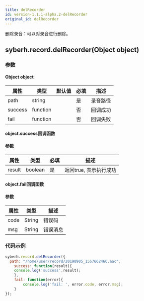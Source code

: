 ```yaml
---
title: delRecorder
id: version-1.1.1-alpha.2-delRecorder
original_id: delRecorder
---
```



删除录音：可以对录音进行删除。


## syberh.record.delRecorder(Object object)
### 参数
#### Object object
| 属性     | 类型   | 默认值  |  必填 | 描述                         |
| ---------- | ------- | -------- | ---------------- | ----------------------------------|
| path | string |        | 是       | 录音路径                           |
| success | function |        | 否       | 回调成功                    |
| fail   | function |        | 否       | 回调失败                    |

#### object.success回调函数 
#### 参数
| 属性     | 类型    | 必填 | 描述                     |
| ---------- | ------- | -------- | ---------------------- |
| result | boolean  | 是     | 返回true, 表示执行成功  |

#### object.fail回调函数
#### 参数
| 属性 | 类型   | 描述     |
| ---- | ------ | -------- |
| code | String | 错误码   |
| msg  | String | 错误消息 |



### 代码示例
``` javascript
syberh.record.delRecorder({
  path: "/home/user/record/20190905_1567662466.aac",
	success: function(result){
    console.log('success',result);    
	},
	fail: function(error){
		console.log('fail: ', error.code, error.msg);
	}
});
```
